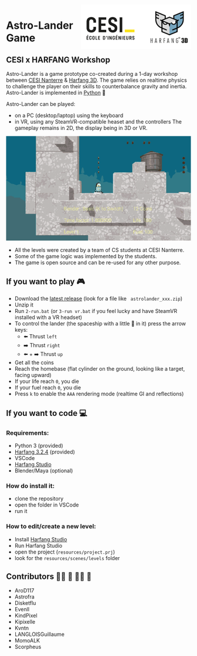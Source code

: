 <img src="img/logo_cesi_harfang.png" align="right" width="300"/>

# Astro-Lander Game

## CESI x HARFANG Workshop

Astro-Lander is a game prototype co-created during a 1-day workshop between [CESI Nanterre](https://paris.cesi.fr/) & [Harfang 3D](https://www.harfang3d.com). The game relies on realtime physics to challenge the player on their skills to counterbalance gravity and inertia.<br>
Astro-Lander is implemented in [Python](https://www.python.org/) :snake:<br>

Astro-Lander can be played:
- on a PC (desktop/laptop) using the keyboard
- in VR, using any SteamVR-compatible heaset and the controllers
The gameplay remains in 2D, the display being in 3D or VR.

![gameplay](img/gameplay_000_web.gif)

* All the levels were created by a team of CS students at CESI Nanterre.
* Some of the game logic was implemented by the students.
* The game is open source and can be re-used for any other purpose.

## If you want to play :video_game:
 - Download the [latest release](https://github.com/harfang3d/game-astro-lander/releases) (look for a file like ` astrolander_xxx.zip`)
 - Unzip it
 - Run `2-run.bat` (or `3-run vr.bat` if you feel lucky and have SteamVR installed with a VR headset)
 - To control the lander (the spaceship with a little :brain: in it) press the arrow keys:
   - :arrow_left: Thrust `left`
   - :arrow_right: Thrust `right`
   - :arrow_left: + :arrow_right: Thrust `up`
 - Get all the coins
 - Reach the homebase (flat cylinder on the ground, looking like a target, facing upward)
 - If your life reach `0`, you die
 - If your fuel reach `0`, you die
 - Press `k` to enable the `AAA` rendering mode (realtime GI and reflections)

## If you want to code :computer:

### Requirements:
 - Python 3 (provided)
 - [Harfang 3.2.4](https://pypi.org/project/harfang/) (provided)
 - VSCode
 - [Harfang Studio](https://www.harfang3d.com/en_US/studio)
 - Blender/Maya (optional)
 
 ### How do install it:
 - clone the repository
 - open the folder in VSCode
 - run it
 
 ### How to edit/create a new level:
 - Install [Harfang Studio](https://www.harfang3d.com/en_US/studio)
 - Run Harfang Studio
 - open the project (`resources/project.prj`)
 - look for the `resources/scenes/levels` folder

## Contributors :red_haired_woman: :man: :bald_woman: :bearded_person:
- AroD117
- Astrofra
- Disketflu
- Evenll
- KindPixel
- Kipixelle
- Kvntn
- LANGLOISGuillaume
- MomoALK
- Scorpheus
